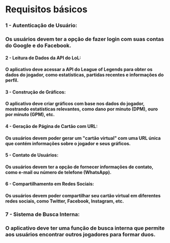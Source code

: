 # Requisitos básicos
### 1 - **Autenticação de Usuário:**
### Os usuários devem ter a opção de fazer login com suas contas do Google e do Facebook.

#### 2 - **Leitura de Dados da API do LoL:**
#### O aplicativo deve acessar a API do League of Legends para obter os dados do jogador, como estatísticas, partidas recentes e informações do perfil.

#### 3 - **Construção de Gráficos:**
#### O aplicativo deve criar gráficos com base nos dados do jogador, mostrando estatísticas relevantes, como dano por minuto (DPM), ouro por minuto (GPM), etc.

#### 4 - **Geração de Página de Cartão com URL:**
#### Os usuários devem poder gerar um "cartão virtual" com uma URL única que contém informações sobre o jogador e seus gráficos.

#### 5 - **Contato de Usuários:**
#### Os usuários devem ter a opção de fornecer informações de contato, como e-mail ou número de telefone (WhatsApp).

#### 6 - **Compartilhamento em Redes Sociais:**
#### Os usuários devem poder compartilhar seu cartão virtual em diferentes redes sociais, como Twitter, Facebook, Instagram, etc.

### 7 - **Sistema de Busca Interna:**
### O aplicativo deve ter uma função de busca interna que permite aos usuários encontrar outros jogadores para formar duos.